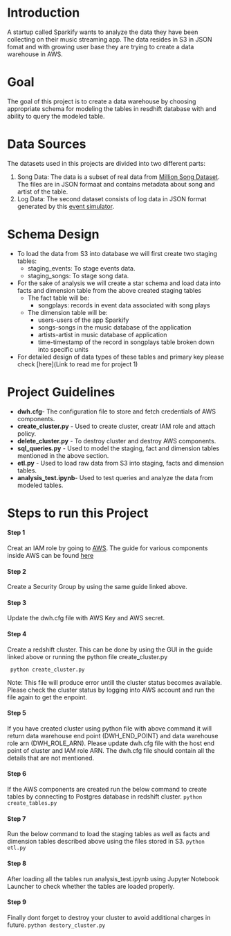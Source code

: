 # Introduction
A startup called Sparkify wants to analyze the data they have been collecting on their music streaming app. The data resides in S3 in JSON fomat and with growing user base they are trying to create a data warehouse in AWS.

# Goal
The goal of this project is to create a data warehouse by choosing appropriate schema for modeling the tables in resdhift database with and ability to query the modeled table.

# Data Sources
The datasets used in this projects are divided into two different parts:
1) Song Data: The data is a subset of real data from [Million Song Dataset](http://millionsongdataset.com/pages/getting-dataset/#subset). The files are in JSON formaat and contains metadata about song and artist of the table.
2) Log Data: The second dataset consists of log data in JSON format generated by this [event simulator](https://github.com/Interana/eventsim).

# Schema Design
* To load the data from S3 into database we will first create two staging tables:
	* staging_events: To stage events data.
	* staging_songs: To stage song data.
* For the sake of analysis we will create a star schema and load data into facts and dimension table from the above created staging tables
	* The fact table will be:
		*	songplays: records in event data associated with song plays
	* The dimension table will be:
		* users-users of the app Sparkify
		* songs-songs in the music database of the application
		* artists-artist in music database of application
		* time-timestamp of the record in songplays table broken down into specific units
* For detailed design of data types of these tables and primary key please check [here](Link to read me for project 1)
# Project Guidelines
* **dwh.cfg**- The configuration file to store and fetch credentials of AWS components.
* **create_cluster.py** - Used to create cluster, creatr IAM role and attach policy.
* **delete_cluster.py** - To destroy cluster and destroy AWS components.
* **sql_queries.py** - Used to model the staging, fact and dimension tables mentioned in the above section.
* **etl&#46;py** - Used to load raw data from S3 into staging, facts and dimension tables.
* **analysis_test.ipynb**- Used to test queries and analyze the data from modeled tables.

# Steps to run this Project
#### Step 1
Creat an IAM role by going to [AWS](https://aws.amazon.com/). The guide for various components inside AWS can be found [here](https://www.dropbox.com/s/ql8wxqjjcv42065/aws-components-setup.pdf?dl=0)

#### Step 2
Create a Security Group by using the same guide linked above.

#### Step 3
Update the dwh.cfg file with AWS Key and AWS secret.

#### Step 4
Create a redshift cluster. This can be done by using the GUI in the guide linked above or running the python file create_cluster.py

`` python create_cluster.py``

Note: This file will produce error untill the cluster status becomes available. Please check the cluster status by logging into AWS account and run the file again to get the enpoint.

#### Step 5
If you have created cluster using python file with above command it will return data warehouse end point (DWH_END_POINT) and data warehouse role arn (DWH_ROLE_ARN). Please update dwh.cfg file with the host end point of cluster and IAM role ARN. The dwh.cfg file should contain all the details that are not mentioned.

#### Step 6
If the AWS components are created run the below command to create tables by connecting to Postgres database in redshift cluster.
``python create_tables.py``

#### Step 7
Run the below command to load the staging tables as well as facts and dimension tables described above using the files stored in S3.
``python etl.py``

#### Step 8
After loading all the tables run analysis_test.ipynb using Jupyter Notebook Launcher to check whether the tables are loaded properly.

#### Step 9 
Finally dont forget to destroy your cluster to avoid additional charges in future.
``python destory_cluster.py``